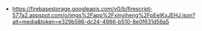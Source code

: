 - https://firebasestorage.googleapis.com/v0/b/firescript-577a2.appspot.com/o/imgs%2Fapp%2Fxinyiheng%2FpEeIKxJEHJ.json?alt=media&token=e329b586-dc24-4986-b510-8e0f631d56a5
